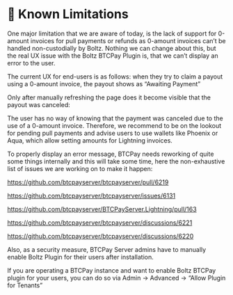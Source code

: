 # 🚧 Known Limitations

One major limitation that we are aware of today, is the lack of support for 0-amount invoices for pull payments or refunds as 0-amount invoices can’t be handled non-custodially by Boltz. Nothing we can change about this, but the real UX issue with the Boltz BTCPay Plugin is, that we can’t display an error to the user.

The current UX for end-users is as follows: when they try to claim a payout using a 0-amount invoice, the payout shows as “Awaiting Payment”

Only after manually refreshing the page does it become visible that the payout was canceled:

The user has no way of knowing that the payment was canceled due to the use of a 0-amount invoice. Therefore, we recommend to be on the lookout for pending pull payments and advise users to use wallets like Phoenix or Aqua, which allow setting amounts for Lightning invoices.

To properly display an error message, BTCPay needs reworking of quite some things internally and this will take some time, here the non-exhaustive list of issues we are working on to make it happen:

https://github.com/btcpayserver/btcpayserver/pull/6219

https://github.com/btcpayserver/btcpayserver/issues/6131

https://github.com/btcpayserver/BTCPayServer.Lightning/pull/163

https://github.com/btcpayserver/btcpayserver/discussions/6221

https://github.com/btcpayserver/btcpayserver/discussions/6220

Also, as a security measure, BTCPay Server admins have to manually enable Boltz Plugin for their users after installation.

If you are operating a BTCPay instance and want to enable Boltz BTCPay plugin for your users, you can do so via Admin → Advanced → “Allow Plugin for Tenants”
